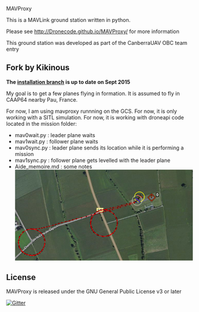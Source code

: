 MAVProxy

This is a MAVLink ground station written in python. 

Please see http://Dronecode.github.io/MAVProxy/ for more information

This ground station was developed as part of the CanberraUAV OBC team
entry

Fork by Kikinous
----------------
**The [installation branch](https://github.com/Kikinous/MAVProxy/blob/installation/README.md) is up to date on Sept 2015**

My goal is to get a few planes flying in formation.
It is assumed to fly in CAAP64 nearby Pau, France.

For now, I am using mavproxy runnning on the GCS.
For now, it is only working with a SITL simulation.
For now, it is working with droneapi code located in the mission folder:
- mav0wait.py : leader plane waits
- mav1wait.py : follower plane waits
- mav0sync.py : leader plane sends its location while it is performing a mission
- mav1sync.py : follower plane gets levelled with the leader plane
- Aide_memoire.md : some notes
![alt tag](https://raw.githubusercontent.com/Kikinous/MAVProxy/installation/missions/formation.png)


License
-------

MAVProxy is released under the GNU General Public License v3 or later

[![Gitter](https://badges.gitter.im/Join%20Chat.svg)](https://gitter.im/Dronecode/MAVProxy?utm_source=badge&utm_medium=badge&utm_campaign=pr-badge&utm_content=badge)
